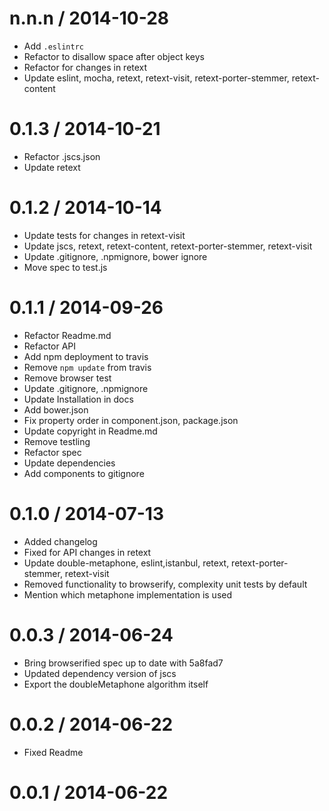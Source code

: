 
n.n.n / 2014-10-28
==================

 * Add `.eslintrc`
 * Refactor to disallow space after object keys
 * Refactor for changes in retext
 * Update eslint, mocha, retext, retext-visit, retext-porter-stemmer, retext-content

0.1.3 / 2014-10-21
==================

 * Refactor .jscs.json
 * Update retext

0.1.2 / 2014-10-14
==================

 * Update tests for changes in retext-visit
 * Update jscs, retext, retext-content, retext-porter-stemmer, retext-visit
 * Update .gitignore, .npmignore, bower ignore
 * Move spec to test.js

0.1.1 / 2014-09-26
==================

 * Refactor Readme.md
 * Refactor API
 * Add npm deployment to travis
 * Remove `npm update` from travis
 * Remove browser test
 * Update .gitignore, .npmignore
 * Update Installation in docs
 * Add bower.json
 * Fix property order in component.json, package.json
 * Update copyright in Readme.md
 * Remove testling
 * Refactor spec
 * Update dependencies
 * Add components to gitignore

0.1.0 / 2014-07-13
==================

 * Added changelog
 * Fixed for API changes in retext
 * Update double-metaphone, eslint,istanbul, retext, retext-porter-stemmer, retext-visit
 * Removed functionality to browserify, complexity unit tests by default
 * Mention which metaphone implementation is used

0.0.3 / 2014-06-24
==================

 * Bring browserified spec up to date with 5a8fad7
 * Updated dependency version of jscs
 * Export the doubleMetaphone algorithm itself

0.0.2 / 2014-06-22
==================

 * Fixed Readme

0.0.1 / 2014-06-22
==================
